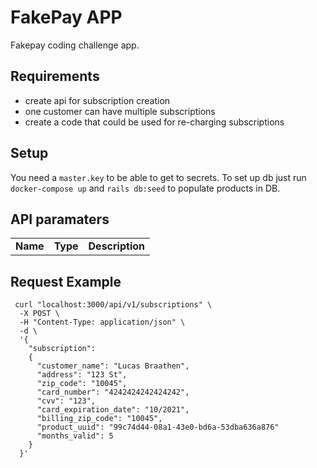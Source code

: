 # FakePay APP

Fakepay coding challenge app.

## Requirements
- create api for subscription creation
- one customer can have multiple subscriptions
- create a code that could be used for re-charging subscriptions

## Setup

You need a `master.key` to be able to get to secrets.
To set up db just run `docker-compose up` and `rails db:seed` to populate products in DB.

## API paramaters
<table>
  <tr>
    <td><strong>Name</strong></td>
    <td><strong>Type</strong></td>
    <td><strong>Description</strong></td>
  </tr>
</table>

## Request Example
```
 curl "localhost:3000/api/v1/subscriptions" \
  -X POST \
  -H "Content-Type: application/json" \
  -d \
  '{
    "subscription":
    {
      "customer_name": "Lucas Braathen",
      "address": "123 St",
      "zip_code": "10045",
      "card_number": "4242424242424242",
      "cvv": "123",
      "card_expiration_date": "10/2021",
      "billing_zip_code": "10045",
      "product_uuid": "99c74d44-08a1-43e0-bd6a-53dba636a876"
      "months_valid": 5
    }
  }'
  ```
